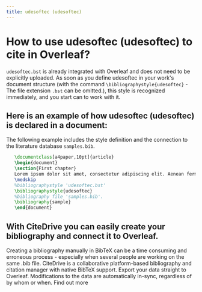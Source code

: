 ```yaml
---
title: udesoftec (udesoftec)
---
```


# How to use udesoftec (udesoftec) to cite in Overleaf? 
`udesoftec.bst` is already integrated with Overleaf and does not need to be explicitly uploaded. As soon as you define udesoftec in your work's document structure (with the command `\bibliographystyle{udesoftec}` - The file extension `.bst` can be omitted.), this style is recognized immediately, and you start can to work with it.

## Here is an example of how udesoftec (udesoftec) is declared in a document:
The following example includes the style definition and the connection to the literature database `samples.bib`.
```tex
   \documentclass[a4paper,10pt]{article}
   \begin{document}
   \section{First chapter}
   Lorem ipsum dolor sit amet, consectetur adipiscing elit. Aenean fermentum justo massa, ut maximus mauris sodales et. Aenean vel elit a erat rhoncus pharetra.
   \medskip
   %bibliographystyle 'udesoftec.bst'
   \bibliographystyle{udesoftec}
   %bibliography file 'samples.bib'.
   \bibliography{sample}
   \end{document}
```

## With CiteDrive you can easily create your bibliography and connect it to Overleaf. 
Creating a bibliography manually in BibTeX can be a time consuming and erroneous process - especially when several people are working on the same .bib file. CiteDrive is a collaborative platform-based bibliography and citation manager with native BibTeX support. Export your data straight to Overleaf. Modifications to the data are automatically in-sync, regardless of by whom or when. Find out more